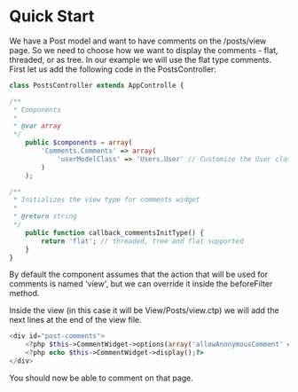 Quick Start
===========

We have a Post model and want to have comments on the /posts/view page. So we need to choose how we want to display the comments - flat, threaded, or as tree.  In our example we will use the flat type comments. First let us add the following code in the PostsController:

```php
class PostsController extends AppControlle {

/**
 * Components
 *
 * @var array
 */
	public $components = array(
		'Comments.Comments' => array(
			'userModelClass' => 'Users.User' // Customize the User class
		)
	);

/**
 * Initializes the view type for comments widget
 *
 * @return string
 */
	public function callback_commentsInitType() {
		return 'flat'; // threaded, tree and flat supported
	}
}
```

By default the component assumes that the action that will be used for comments is named 'view', but we can override it inside the beforeFilter method.

Inside the view (in this case it will be View/Posts/view.ctp) we will add the next lines at the end of the view file.

```php
<div id="post-comments">
	<?php $this->CommentWidget->options(array('allowAnonymousComment' => false));?>
	<?php echo $this->CommentWidget->display();?>
</div>
```

You should now be able to comment on that page.